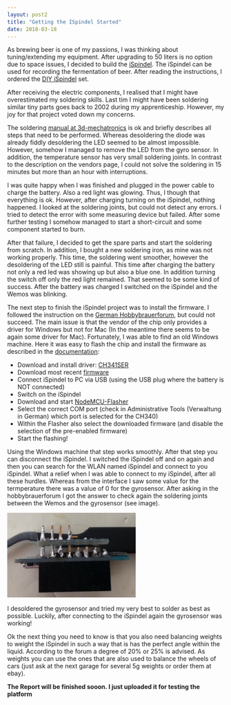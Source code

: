```yaml
---
layout: post2
title: "Getting the ISpindel Started"
date: 2018-03-18
---
```


As brewing beer is one of my passions, I was thinking about tuning/extending my equipment. After upgrading to 50 liters is no option due to space issues, I decided to build the [iSpindel](https://github.com/universam1/iSpindel). The iSpindel can be used for recording the fermentation of beer. After reading the instructions, I ordered the [DIY iSpindel](https://www.3d-mechatronics.de/de/ispindel-diy-set_151.html) set.

After receiving the electric components, I realised that I might have overestimated my soldering skills. Last tim I might have been soldering similar tiny parts goes back to 2002 during my apprenticeship. However, my joy for that project voted down my concerns.  

The soldering [manual at 3d-mechatronics](https://dl.dropbox.com/s/s95dsfn3c269hm1/DIY_Spindel_Anleitung_DE.pdf) is ok and briefly describes all steps that need to be performed. Whereas desoldering the diode was already fiddly desoldering the LED seemed to be almost impossible. However, somehow I managed to remove the LED from the gyro sensor. In addition, the temperature sensor has very small soldering joints. In contrast to the description on the vendors page, I could not solve the soldering in 15 minutes but more than an hour with interruptions. 

I was quite happy when I was finished and plugged in the power cable to charge the battery. Also a red light was glowing. Thus, I though that everything is ok. However, after charging turning on the iSpindel, nothing happened. I looked at the soldering joints, but could not detect any errors. I tried to detect the error with some measuring device but failed. After some further testing I somehow managed to start a short-circuit and some component started to burn. 

After that failure, I decided to get the spare parts and start the soldering from scratch. In addition, I bought a new soldering iron, as mine was not working properly. This time, the soldering went smoother, however the desoldering of the LED still is painful. This time after charging the battery not only a red led was showing up but also a blue one. In addition turning the switch off only the red light remained. That seemed to be some kind of success. After the battery was charged I switched on the iSpindel and the Wemos was blinking. 

The next step to finish the iSpindel project was to install the firmware. I followed the instruction on the [German Hobbybrauerforum](https://hobbybrauer.de/forum/viewtopic.php?f=58&t=13374), but could not succeed. The main issue is that the vendor of the chip only provides a driver for Windows but not for Mac (In the meantime there seems to be again some driver for Mac). Fortunately, I was able to find an old Windows machine. Here it was easy to flash the chip and install the firmware as described in the [documentation](https://github.com/universam1/iSpindel/blob/master/docs/Firmware.md):

  * Download and install driver: [CH341SER](https://github.com/HobbyComponents/CH340-Drivers/tree/master/CH341SER) 
  * Download most recent [firmware](https://github.com/universam1/iSpindel/raw/master/bin/)
  * Connect iSpindel to PC via USB (using the USB plug where the battery is NOT connected)
  * Switch on the iSpindel
  * Download and start [NodeMCU-Flasher](https://github.com/nodemcu/nodemcu-flasher/raw/master/Win32/Release/ESP8266Flasher.exe)
  * Select the correct COM port (check in Administrative Tools (Verwaltung in German) which port is selected for the CH340)
  * Within the Flasher also select the downloaded firmware (and disable the selection of the pre-enabled firmware)
  * Start the flashing!
  
Using the Windows machine that step works smoothly. After that step you can disconnect the iSpindel. I switched the iSpindel off and on again and then you can search for the WLAN named iSpindel and connect to you iSpindel. What a relief when I was able to connect to my iSpindel, after all these hurdles. Whereas from the interface I saw some value for the termperature there was a value of 0 for the gyrosensor. After asking in the hobbybrauerforum I got the answer to check again the soldering joints between the Wemos and the gyrosensor (see image). 

![gyrosensor](https://raw.githubusercontent.com/riedlma/riedlma.github.io/master/_posts/2018-03-18/iSpindel-bleading-wrong.png "iSpindel, bad soldering between Wemos and gyrosensor")

I desoldered the gyrosensor and tried my very best to solder as best as possible. Luckily, after connecting to the iSpindel again the gyrosensor was working! 

Ok the next thing you need to know is that you also need balancing weights to weight the iSpindel in such a way that is has the perfect angle within the liquid. According to the forum a degree of 20% or 25% is advised. As weights you can use the ones that are also used to balance the wheels of cars (just ask at the next garage for several 5g weights or order them at ebay). 



**The Report will be finished sooon. I just uploaded it for testing the platform**

 
